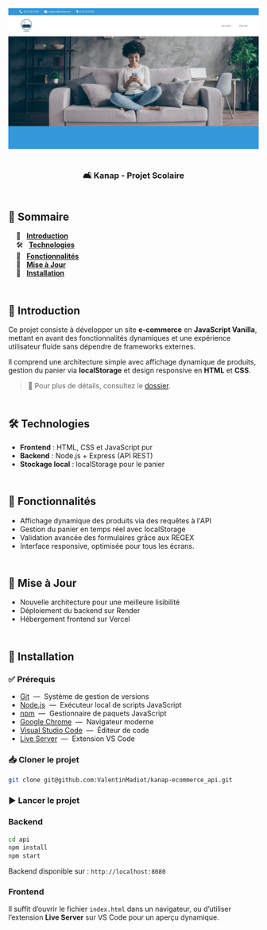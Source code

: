 <div align="center">  
    <a href="https://kanap-vm.vercel.app/" target="_blank">  
      <img src=".docs/preview.png" alt="Aperçu du projet">  
    </a>
    </br>  
    </br>  
  <h3 align="center">🛋️ Kanap - Projet Scolaire</h3>  
</div>

## <br /> 📌 Sommaire

&nbsp;&nbsp;&nbsp; 🎨 &nbsp; [**Introduction**](#introduction)<br />
&nbsp;&nbsp;&nbsp; 🛠️ &nbsp; [**Technologies**](#technologies)<br />
&nbsp;&nbsp;&nbsp; 🎯 &nbsp; [**Fonctionnalités**](#fonctionnalités)<br />
&nbsp;&nbsp;&nbsp; 🚧 &nbsp; [**Mise à Jour**](#upgrade)<br />
&nbsp;&nbsp;&nbsp; 🚀 &nbsp; [**Installation**](#installation)<br />

## <br /> <a name="introduction">🎨 Introduction</a>

Ce projet consiste à développer un site **e-commerce** en **JavaScript Vanilla**, mettant en avant des fonctionnalités dynamiques et une expérience utilisateur fluide sans dépendre de frameworks externes.

Il comprend une architecture simple avec affichage dynamique de produits, gestion du panier via **localStorage** et design responsive en **HTML** et **CSS**.

> 📂 Pour plus de détails, consultez le [dossier](/.docs/).

## <br /> <a name="technologies">🛠️ Technologies</a>

- **Frontend** : HTML, CSS et JavaScript pur
- **Backend** : Node.js + Express (API REST)
- **Stockage local** : localStorage pour le panier

## <br /> <a name="fonctionnalités">🎯 Fonctionnalités</a>

- Affichage dynamique des produits via des requêtes à l'API
- Gestion du panier en temps réel avec localStorage
- Validation avancée des formulaires grâce aux REGEX
- Interface responsive, optimisée pour tous les écrans.

## <br /> <a name="upgrade">🚧 Mise à Jour</a>

- Nouvelle architecture pour une meilleure lisibilité
- Déploiement du backend sur Render
- Hébergement frontend sur Vercel

## <br /> <a name="installation">🚀 Installation</a>

### ✅ Prérequis

- [Git](https://git-scm.com/) &nbsp;—&nbsp; Système de gestion de versions
- [Node.js](https://nodejs.org/fr) &nbsp;—&nbsp; Exécuteur local de scripts JavaScript
- [npm](https://www.npmjs.com/) &nbsp;—&nbsp; Gestionnaire de paquets JavaScript
- [Google Chrome](https://www.google.com/) &nbsp;—&nbsp; Navigateur moderne
- [Visual Studio Code](https://code.visualstudio.com/) &nbsp;—&nbsp; Éditeur de code
- [Live Server](https://marketplace.visualstudio.com/items?itemName=ritwickdey.LiveServer) &nbsp;—&nbsp; Extension VS Code

### 📥 Cloner le projet

```bash
git clone git@github.com:ValentinMadiot/kanap-ecommerce_api.git
```

### ▶️ Lancer le projet

### Backend

```bash
cd api
npm install
npm start
```

Backend disponible sur : `http://localhost:8080`

### Frontend

Il suffit d’ouvrir le fichier `index.html` dans un navigateur, ou d’utiliser l’extension **Live Server** sur VS Code pour un aperçu dynamique.
